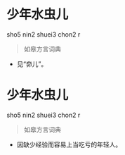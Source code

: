 # 少年水虫儿
sho5 nin2 shuei3 chon2 r
> 如皋方言词典
- 见“奅儿”。

# 少年水虫儿
sho5 nin2 shuei3 chon2 r
> 如皋方言词典
- 因缺少经验而容易上当吃亏的年轻人。

